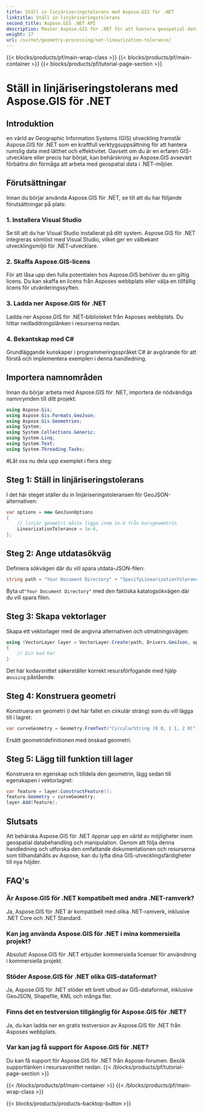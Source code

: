 ```yaml
---
title: Ställ in linjäriseringstolerans med Aspose.GIS för .NET
linktitle: Ställ in linjäriseringstolerans
second_title: Aspose.GIS .NET API
description: Master Aspose.GIS för .NET för att hantera geospatial data utan ansträngning. Följ denna steg-för-steg handledning och lås upp den fulla potentialen för GIS-utveckling i .NET.
weight: 17
url: /sv/net/geometry-processing/set-linearization-tolerance/
---
```


{{< blocks/products/pf/main-wrap-class >}}
{{< blocks/products/pf/main-container >}}
{{< blocks/products/pf/tutorial-page-section >}}

# Ställ in linjäriseringstolerans med Aspose.GIS för .NET

## Introduktion
en värld av Geographic Information Systems (GIS) utveckling framstår Aspose.GIS för .NET som en kraftfull verktygsuppsättning för att hantera rumslig data med lätthet och effektivitet. Oavsett om du är en erfaren GIS-utvecklare eller precis har börjat, kan behärskning av Aspose.GIS avsevärt förbättra din förmåga att arbeta med geospatial data i .NET-miljöer.
## Förutsättningar
Innan du börjar använda Aspose.GIS för .NET, se till att du har följande förutsättningar på plats:
### 1. Installera Visual Studio
Se till att du har Visual Studio installerat på ditt system. Aspose.GIS för .NET integreras sömlöst med Visual Studio, vilket ger en välbekant utvecklingsmiljö för .NET-utvecklare.
### 2. Skaffa Aspose.GIS-licens
För att låsa upp den fulla potentialen hos Aspose.GIS behöver du en giltig licens. Du kan skaffa en licens från Asposes webbplats eller välja en tillfällig licens för utvärderingssyften.
### 3. Ladda ner Aspose.GIS för .NET
Ladda ner Aspose.GIS för .NET-biblioteket från Asposes webbplats. Du hittar nedladdningslänken i resurserna nedan.
### 4. Bekantskap med C#
Grundläggande kunskaper i programmeringsspråket C# är avgörande för att förstå och implementera exemplen i denna handledning.

## Importera namnområden
Innan du börjar arbeta med Aspose.GIS för .NET, importera de nödvändiga namnrymden till ditt projekt:
```csharp
using Aspose.Gis;
using Aspose.Gis.Formats.GeoJson;
using Aspose.Gis.Geometries;
using System;
using System.Collections.Generic;
using System.Linq;
using System.Text;
using System.Threading.Tasks;
```
#Låt oss nu dela upp exemplet i flera steg:
## Steg 1: Ställ in linjäriseringstolerans
I det här steget ställer du in linjäriseringstoleransen för GeoJSON-alternativen:
```csharp
var options = new GeoJsonOptions
{
    // linjär geometri måste ligga inom 1e-4 från kurvgeometrin
    LinearizationTolerance = 1e-4,
};
```
## Steg 2: Ange utdatasökväg
Definiera sökvägen där du vill spara utdata-JSON-filen:
```csharp
string path = "Your Document Directory" + "SpecifyLinearizationTolerance_out.json";
```
 Byta ut`"Your Document Directory"` med den faktiska katalogsökvägen där du vill spara filen.
## Steg 3: Skapa vektorlager
Skapa ett vektorlager med de angivna alternativen och utmatningsvägen:
```csharp
using (VectorLayer layer = VectorLayer.Create(path, Drivers.GeoJson, options))
{
    // Din kod här
}
```
 Det här kodavsnittet säkerställer korrekt resursförfogande med hjälp av`using` påstående.
## Steg 4: Konstruera geometri
Konstruera en geometri (i det här fallet en cirkulär sträng) som du vill lägga till i lagret:
```csharp
var curveGeometry = Geometry.FromText("CircularString (0 0, 1 1, 2 0)");
```
Ersätt geometridefinitionen med önskad geometri.
## Steg 5: Lägg till funktion till lager
Konstruera en egenskap och tilldela den geometrin, lägg sedan till egenskapen i vektorlagret:
```csharp
var feature = layer.ConstructFeature();
feature.Geometry = curveGeometry;
layer.Add(feature);
```

## Slutsats
Att behärska Aspose.GIS för .NET öppnar upp en värld av möjligheter inom geospatial databehandling och manipulation. Genom att följa denna handledning och utforska den omfattande dokumentationen och resurserna som tillhandahålls av Aspose, kan du lyfta dina GIS-utvecklingsfärdigheter till nya höjder.
## FAQ's
### Är Aspose.GIS för .NET kompatibelt med andra .NET-ramverk?
Ja, Aspose.GIS för .NET är kompatibelt med olika .NET-ramverk, inklusive .NET Core och .NET Standard.
### Kan jag använda Aspose.GIS för .NET i mina kommersiella projekt?
Absolut! Aspose.GIS för .NET erbjuder kommersiella licenser för användning i kommersiella projekt.
### Stöder Aspose.GIS för .NET olika GIS-dataformat?
Ja, Aspose.GIS för .NET stöder ett brett utbud av GIS-dataformat, inklusive GeoJSON, Shapefile, KML och många fler.
### Finns det en testversion tillgänglig för Aspose.GIS för .NET?
Ja, du kan ladda ner en gratis testversion av Aspose.GIS för .NET från Asposes webbplats.
### Var kan jag få support för Aspose.GIS för .NET?
Du kan få support för Aspose.GIS för .NET från Aspose-forumen. Besök supportlänken i resursavsnittet nedan.
{{< /blocks/products/pf/tutorial-page-section >}}

{{< /blocks/products/pf/main-container >}}
{{< /blocks/products/pf/main-wrap-class >}}

{{< blocks/products/products-backtop-button >}}
